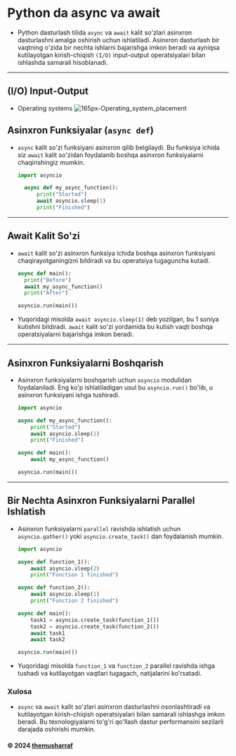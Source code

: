 # Python da async va await

- Python dasturlash tilida `async` va `await` kalit so'zlari asinxron dasturlashni amalga oshirish uchun ishlatiladi.
  Asinxron dasturlash bir vaqtning o'zida bir nechta ishlarni bajarishga imkon beradi va ayniqsa kutilayotgan
  kirish-chiqish `(I/O)` input-output  operatsiyalari bilan ishlashda samarali hisoblanadi.

---
## (I/O) Input-Output
- Operating systems
![165px-Operating_system_placement](https://github.com/user-attachments/assets/819c67fe-1536-4c44-8ca2-1efc0f551dcf)



## Asinxron Funksiyalar (`async def`)

- `async` kalit so'zi funksiyani asinxron qilib belgilaydi. Bu funksiya ichida siz `await` kalit so'zidan foydalanib
  boshqa
  asinxron funksiyalarni chaqirishingiz mumkin.
  ```python
  import asyncio

    async def my_async_function():
        print("Started")
        await asyncio.sleep(1)
        print("Finished")
  ```

---

## Await Kalit So'zi

- `await` kalit so'zi asinxron funksiya ichida boshqa asinxron funksiyani chaqirayotganingizni bildiradi va bu
  operatsiya tugaguncha kutadi.
  ```python
  async def main():
    print("Before")
    await my_async_function()
    print("After")

  asyncio.run(main())
  ```
- Yuqoridagi misolda `await asyncio.sleep(1)` deb yozilgan, bu 1 soniya kutishni bildiradi. `await` kalit so'zi
  yordamida bu kutish vaqti boshqa operatsiyalarni bajarishga imkon beradi.

---

## Asinxron Funksiyalarni Boshqarish

- Asinxron funksiyalarni boshqarish uchun `asyncio` modulidan foydalaniladi. Eng ko'p ishlatiladigan usul bu `asyncio.run()`
  bo'lib, u asinxron funksiyani ishga tushiradi.
  ```python
  import asyncio

  async def my_async_function():
      print("Started")
      await asyncio.sleep(1)
      print("Finished")

  async def main():
      await my_async_function()

  asyncio.run(main())
  ```
---
## Bir Nechta Asinxron Funksiyalarni Parallel Ishlatish

- Asinxron funksiyalarni `parallel` ravishda ishlatish uchun `asyncio.gather()` yoki `asyncio.create_task()` dan foydalanish mumkin.
  ```python
  import asyncio

  async def function_1():
      await asyncio.sleep(2)
      print("Function 1 finished")

  async def function_2():
      await asyncio.sleep(1)
      print("Function 2 finished")

  async def main():
      task1 = asyncio.create_task(function_1())
      task2 = asyncio.create_task(function_2())
      await task1
      await task2

  asyncio.run(main())
  ```
- Yuqoridagi misolda `function_1` va `function_2` parallel ravishda ishga tushadi va kutilayotgan vaqtlari tugagach, natijalarini ko'rsatadi.

### Xulosa
- `async` va `await` kalit so'zlari asinxron dasturlashni osonlashtiradi va kutilayotgan kirish-chiqish operatsiyalari bilan samarali ishlashga imkon beradi. Bu texnologiyalarni to'g'ri qo'llash dastur performansini sezilarli darajada oshirishi mumkin.

#### © 2024 [themusharraf](https://github.com/themusharraf)
